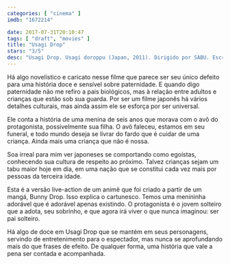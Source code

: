 ```yaml
---
categories: [ "cinema" ]
imdb: "1672214"

date: 2017-07-31T20:10:47
tags: [ "draft", "movies" ]
title: "Usagi Drop"
stars: "3/5"
desc: "Usagi Drop. Usagi doroppu (Japan, 2011). Dirigido por SABU. Escrito por Yumi Unita, Tamio Hayashi, SABU. Com Ken'ichi Matsuyama (Daikichi Kawachi), Karina (Yukari Nitani), Mana Ashida (Rin Kaga), Mirei Kiritani (Kazumi Kawachi), Mayu Kitaki (Masako Yoshii), Ruiki Satô (Koki Nitani), Gô Ayano (Kyoichi), Ryô Kimura (Yuichi Suzuki), Atsuko Takahata (Yumiko Sugiyama)."
---
```

Há algo novelístico e caricato nesse filme que parece ser seu único defeito para uma história doce e sensível sobre paternidade. E quando digo paternidade não me refiro a pais biológicos, mas à relação entre adultos e crianças que estão sob sua guarda. Por ser um filme japonês há vários detalhes culturais, mas ainda assim ele se esforça por ser universal.

Ele conta a história de uma menina de seis anos que morava com o avô do protagonista, possivelmente sua filha. O avô faleceu, estamos em seu funeral, e todo mundo deseja se livrar do fardo que é cuidar de uma criança. Ainda mais uma criança que não é nossa.

Soa irreal para mim ver japoneses se comportando como egoístas, conhecendo sua cultura de respeito ao próximo. Talvez crianças sejam um tabu maior hoje em dia, em uma nação que se constitui cada vez mais por pessoas da terceira idade.

Esta é a versão live-action de um animê que foi criado a partir de um mangá, Bunny Drop. Isso explica o cartunesco. Temos uma menininha adorável que é adorável apenas existindo. O protagonista é o jovem solteiro que a adota, seu sobrinho, e que agora irá viver o que nunca imaginou: ser pai solteiro.

Há algo de doce em Usagi Drop que se mantém em seus personagens, servindo de entretenimento para o espectador, mas nunca se aprofundando mais do que frases de efeito. De qualquer forma, uma história que vale a pena ser contada e acompanhada.
